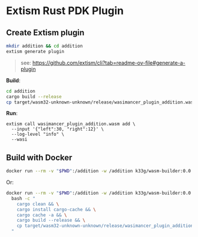 # Extism Rust PDK Plugin

## Create Extism plugin

```bash
mkdir addition && cd addition
extism generate plugin 
```
> see: https://github.com/extism/cli?tab=readme-ov-file#generate-a-plugin


**Build**:
```bash
cd addition
cargo build --release 
cp target/wasm32-unknown-unknown/release/wasimancer_plugin_addition.wasm ./
```

**Run**:
```
extism call wasimancer_plugin_addition.wasm add \
  --input '{"left":30, "right":12}' \
  --log-level "info" \
  --wasi
```

## Build with Docker

```bash
docker run --rm -v "$PWD":/addition -w /addition k33g/wasm-builder:0.0.6 ./build.sh
```

Or:
```bash
docker run --rm -v "$PWD":/addition -w /addition k33g/wasm-builder:0.0.6 \
  bash -c "
    cargo clean && \
    cargo install cargo-cache && \
    cargo cache -a && \
    cargo build --release && \
    cp target/wasm32-unknown-unknown/release/wasimancer_plugin_addition.wasm ./
  "
```